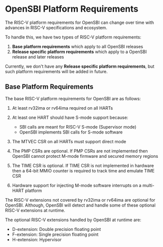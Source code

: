 OpenSBI Platform Requirements
=============================

The RISC-V platform requirements for OpenSBI can change over time
with advances in RISC-V specifications and ecosystem.

To handle this, we have two types of RISC-V platform requirements:

1. **Base platform requirements** which apply to all OpenSBI releases
2. **Release specific platform requirements** which apply to a OpenSBI
   release and later releases

Currently, we don't have any **Release specific platform requirements**,
but such platform requirements will be added in future.

Base Platform Requirements
--------------------------

The base RISC-V platform requirements for OpenSBI are as follows:

1. At least rv32ima or rv64ima required on all HARTs
2. At least one HART should have S-mode support because:

     * SBI calls are meant for RISC-V S-mode (Supervisor mode)
     * OpenSBI implements SBI calls for S-mode software

3. The MTVEC CSR on all HARTs must support direct mode
4. The PMP CSRs are optional. If PMP CSRs are not implemented then
   OpenSBI cannot protect M-mode firmware and secured memory regions
5. The TIME CSR is optional. If TIME CSR is not implemented in
   hardware then a 64-bit MMIO counter is required to track time
   and emulate TIME CSR
6. Hardware support for injecting M-mode software interrupts on
   a multi-HART platform

The RISC-V extensions not covered by rv32ima or rv64ima are optional
for OpenSBI. Although, OpenSBI will detect and handle some of these
optional RISC-V extensions at runtime.

The optional RISC-V extensions handled by OpenSBI at runtime are:

* D-extension: Double precision floating point
* F-extension: Single precision floating point
* H-extension: Hypervisor
